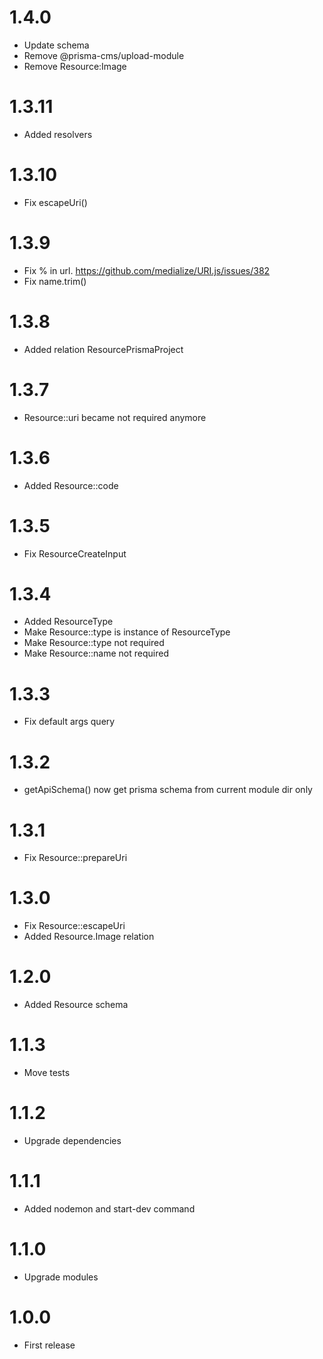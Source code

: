 1.4.0
===============================
- Update schema
- Remove @prisma-cms/upload-module
- Remove Resource:Image

1.3.11
===============================
- Added resolvers

1.3.10
===============================
- Fix escapeUri()

1.3.9
===============================
- Fix % in url. https://github.com/medialize/URI.js/issues/382
- Fix name.trim()

1.3.8
===============================
- Added relation ResourcePrismaProject

1.3.7
===============================
- Resource::uri became not required anymore

1.3.6
===============================
- Added Resource::code

1.3.5
===============================
- Fix ResourceCreateInput

1.3.4
===============================
- Added ResourceType
- Make Resource::type is instance of ResourceType
- Make Resource::type not required
- Make Resource::name not required

1.3.3
===============================
- Fix default args query

1.3.2
===============================
- getApiSchema() now get prisma schema from current module dir only

1.3.1
===============================
- Fix Resource::prepareUri

1.3.0
===============================
- Fix Resource::escapeUri
- Added Resource.Image relation

1.2.0
===============================
- Added Resource schema

1.1.3
===============================
- Move tests

1.1.2
===============================
- Upgrade dependencies

1.1.1
===============================
- Added nodemon and start-dev command

1.1.0
===============================
- Upgrade modules

1.0.0
===============================
- First release
